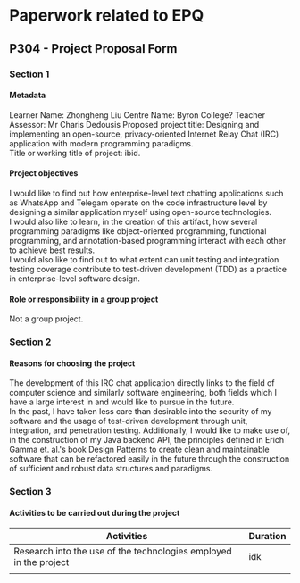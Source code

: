 # Paperwork related to EPQ
## P304 - Project Proposal Form
### Section 1
#### Metadata
Learner Name: Zhongheng Liu
Centre Name: Byron College?
Teacher Assessor: Mr Charis Dedousis
Proposed project title: Designing and implementing an open-source, privacy-oriented Internet Relay Chat (IRC) application with modern programming paradigms.  
Title or working title of project: ibid.
#### Project objectives
I would like to find out how enterprise-level text chatting applications such as WhatsApp and Telegam operate on the code infrastructure level by designing a similar application myself using open-source technologies.  
I would also like to learn, in the creation of this artifact, how several programming paradigms like object-oriented programming, functional programming, and annotation-based programming interact with each other to achieve best results.  
I would also like to find out to what extent can unit testing and integration testing coverage contribute to test-driven development (TDD) as a practice in enterprise-level software design.
#### Role or responsibility in a group project
Not a group project.
### Section 2
#### Reasons for choosing the project
The development of this IRC chat application directly links to the field of computer science and similarly software engineering, both fields which I have a large interest in and would like to pursue in the future.  
In the past, I have taken less care than desirable into the security of my software and the usage of test-driven development through unit, integration, and penetration testing. Additionally, I would like to make use of, in the construction of my Java backend API, the principles defined in Erich Gamma et. al.'s book Design Patterns to create clean and maintainable software that can be refactored easily in the future through the construction of sufficient and robust data structures and paradigms. 
### Section 3 
#### Activities to be carried out during the project
|Activities|Duration|
|-|-|
|Research into the use of the technologies employed in the project| idk|
|||